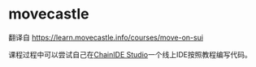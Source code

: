 # movecastle

翻译自 https://learn.movecastle.info/courses/move-on-sui

课程过程中可以尝试自己在[ChainIDE Studio](https://www.chainide.com/)一个线上IDE按照教程编写代码。